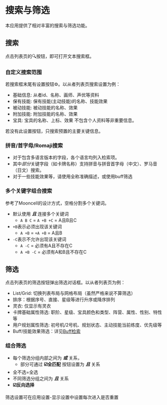 # 搜索与筛选
本应用提供了相对丰富的搜索与筛选功能。

## 搜索
点击列表页的:mag:按钮，即可打开文本搜索框。

### 自定义搜索范围
若搜索框末尾有设置按钮:gear:。以从者列表页搜索设置为例：
- 基础信息: 从者id、名称、画师、声优等资料
- 保有技能: 保有技能(主动技能)的名称、技能效果
- 被动技能: 被动技能的名称、效果
- 附加技能: 附加技能的名称、效果
- 宝具: 宝具的名称、上标、效果
不包含个人资料等非重要信息。

若没有此设置按钮，只搜索预置的主要关键信息。

### 拼音/首字母/Romaji搜索
- 对于包含多语言版本的字段，各个语言均列入检索项。
- 其中*部分*关键字段（如卡牌名称）支持拼音与拼音首字母（中文）、罗马音（日文）搜索。
- 对于一些技能效果等，请使用全称准确描述，或使用buff筛选

### 多个关键字组合搜索
参考了Mooncell的设计方式，空格分割多个关键词。

- 默认使用 ***且*** 连接多个关键词
  - `A B C` = `A +B +C` = A且B且C
- `+B`表示必须出现该关键词
  - `A +B` = `+A +B` = A且B
- `-C`表示不允许出现该关键词
  - `A -C` = 必须有A且不存在C
  - `A +B -C` = 必须有A和B且不存在C

## 筛选
点击列表页的筛选按钮弹出筛选对话框。以从者列表页为例：
- List/Grid: 切换列表布局与网格布局（虽然严格来说不算筛选）
- 排序：根据序号、直接、星级等进行升序或降序排列
- 灵衣: 仅显示有灵衣
- 卡牌基础属性筛选: 职阶、星级、宝具颜色和类型、阵营、属性、性别、特性等
- 用户规划属性筛选: 初号机/2号机、规划状态、主动技能当前练度、优先级等
- Buff/技能效果筛选：详见[Buff检索](./buff_filter.md)


### 组合筛选
- 每个筛选分组内部之间为 ***或*** 关系，
  - 部分可通过 **:ballot_box_with_check:全匹配** 按钮设置为 ***且*** 关系
- 全不选=全选
- 不同筛选分组之间为 ***且*** 关系
- **:ballot_box_with_check:反向选择**

筛选设置可在应用设置-显示设置中设置每次进入是否重置
